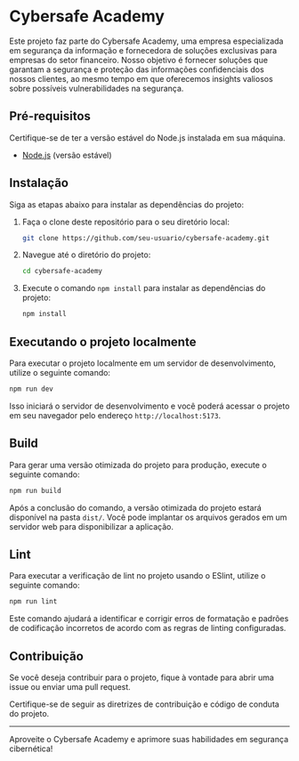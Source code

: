 # Cybersafe Academy

Este projeto faz parte do Cybersafe Academy, uma empresa especializada em segurança da informação e fornecedora de soluções exclusivas para empresas do setor financeiro. Nosso objetivo é fornecer soluções que garantam a segurança e proteção das informações confidenciais dos nossos clientes, ao mesmo tempo em que oferecemos insights valiosos sobre possíveis vulnerabilidades na segurança.

## Pré-requisitos

Certifique-se de ter a versão estável do Node.js instalada em sua máquina.

- [Node.js](https://nodejs.org) (versão estável)

## Instalação

Siga as etapas abaixo para instalar as dependências do projeto:

1. Faça o clone deste repositório para o seu diretório local:

   ```bash
   git clone https://github.com/seu-usuario/cybersafe-academy.git
   ```

2. Navegue até o diretório do projeto:

   ```bash
   cd cybersafe-academy
   ```

3. Execute o comando `npm install` para instalar as dependências do projeto:

   ```bash
   npm install
   ```

## Executando o projeto localmente

Para executar o projeto localmente em um servidor de desenvolvimento, utilize o seguinte comando:

```bash
npm run dev
```

Isso iniciará o servidor de desenvolvimento e você poderá acessar o projeto em seu navegador pelo endereço `http://localhost:5173`.

## Build

Para gerar uma versão otimizada do projeto para produção, execute o seguinte comando:

```bash
npm run build
```

Após a conclusão do comando, a versão otimizada do projeto estará disponível na pasta `dist/`. Você pode implantar os arquivos gerados em um servidor web para disponibilizar a aplicação.

## Lint

Para executar a verificação de lint no projeto usando o ESlint, utilize o seguinte comando:

```bash
npm run lint
```

Este comando ajudará a identificar e corrigir erros de formatação e padrões de codificação incorretos de acordo com as regras de linting configuradas.

## Contribuição

Se você deseja contribuir para o projeto, fique à vontade para abrir uma issue ou enviar uma pull request.

Certifique-se de seguir as diretrizes de contribuição e código de conduta do projeto.

---

Aproveite o Cybersafe Academy e aprimore suas habilidades em segurança cibernética!
